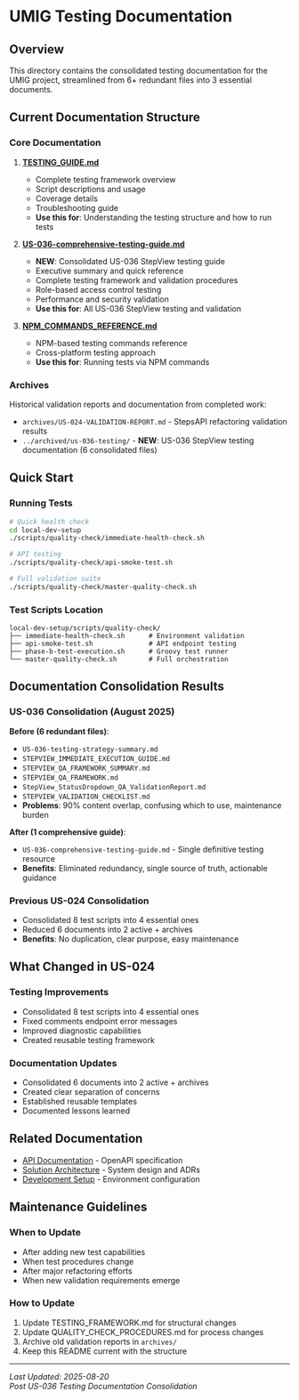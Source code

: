 # UMIG Testing Documentation

## Overview

This directory contains the consolidated testing documentation for the UMIG project, streamlined from 6+ redundant files into 3 essential documents.

## Current Documentation Structure

### Core Documentation

1. **[TESTING_GUIDE.md](./TESTING_GUIDE.md)**
   - Complete testing framework overview
   - Script descriptions and usage
   - Coverage details
   - Troubleshooting guide
   - **Use this for**: Understanding the testing structure and how to run tests

2. **[US-036-comprehensive-testing-guide.md](./US-036-comprehensive-testing-guide.md)**
   - **NEW**: Consolidated US-036 StepView testing guide
   - Executive summary and quick reference
   - Complete testing framework and validation procedures
   - Role-based access control testing
   - Performance and security validation
   - **Use this for**: All US-036 StepView testing and validation

3. **[NPM_COMMANDS_REFERENCE.md](./NPM_COMMANDS_REFERENCE.md)**
   - NPM-based testing commands reference
   - Cross-platform testing approach
   - **Use this for**: Running tests via NPM commands

### Archives

Historical validation reports and documentation from completed work:

- `archives/US-024-VALIDATION-REPORT.md` - StepsAPI refactoring validation results
- `../archived/us-036-testing/` - **NEW**: US-036 StepView testing documentation (6 consolidated files)

## Quick Start

### Running Tests

```bash
# Quick health check
cd local-dev-setup
./scripts/quality-check/immediate-health-check.sh

# API testing
./scripts/quality-check/api-smoke-test.sh

# Full validation suite
./scripts/quality-check/master-quality-check.sh
```

### Test Scripts Location

```
local-dev-setup/scripts/quality-check/
├── immediate-health-check.sh      # Environment validation
├── api-smoke-test.sh              # API endpoint testing
├── phase-b-test-execution.sh      # Groovy test runner
└── master-quality-check.sh        # Full orchestration
```

## Documentation Consolidation Results

### US-036 Consolidation (August 2025)

**Before (6 redundant files)**:
- `US-036-testing-strategy-summary.md`
- `STEPVIEW_IMMEDIATE_EXECUTION_GUIDE.md`
- `STEPVIEW_QA_FRAMEWORK_SUMMARY.md`
- `STEPVIEW_QA_FRAMEWORK.md`
- `StepView_StatusDropdown_QA_ValidationReport.md`
- `STEPVIEW_VALIDATION_CHECKLIST.md`
- **Problems**: 90% content overlap, confusing which to use, maintenance burden

**After (1 comprehensive guide)**:
- `US-036-comprehensive-testing-guide.md` - Single definitive testing resource
- **Benefits**: Eliminated redundancy, single source of truth, actionable guidance

### Previous US-024 Consolidation

- Consolidated 8 test scripts into 4 essential ones
- Reduced 6 documents into 2 active + archives
- **Benefits**: No duplication, clear purpose, easy maintenance

## What Changed in US-024

### Testing Improvements

- Consolidated 8 test scripts into 4 essential ones
- Fixed comments endpoint error messages
- Improved diagnostic capabilities
- Created reusable testing framework

### Documentation Updates

- Consolidated 6 documents into 2 active + archives
- Created clear separation of concerns
- Established reusable templates
- Documented lessons learned

## Related Documentation

- [API Documentation](../api/openapi.yaml) - OpenAPI specification
- [Solution Architecture](../solution-architecture.md) - System design and ADRs
- [Development Setup](../../local-dev-setup/README.md) - Environment configuration

## Maintenance Guidelines

### When to Update

- After adding new test capabilities
- When test procedures change
- After major refactoring efforts
- When new validation requirements emerge

### How to Update

1. Update TESTING_FRAMEWORK.md for structural changes
2. Update QUALITY_CHECK_PROCEDURES.md for process changes
3. Archive old validation reports in `archives/`
4. Keep this README current with the structure

---

_Last Updated: 2025-08-20_  
_Post US-036 Testing Documentation Consolidation_
